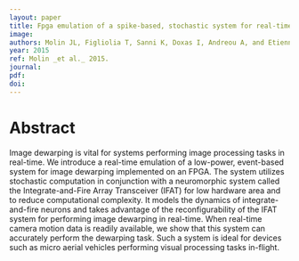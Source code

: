 ```yaml
---
layout: paper
title: Fpga emulation of a spike-based, stochastic system for real-time image dewarping
image:
authors: Molin JL, Figliolia T, Sanni K, Doxas I, Andreou A, and Etienne-Cummings R.
year: 2015
ref: Molin _et al._ 2015.
journal: 
pdf: 
doi: 
---
```


# Abstract
Image dewarping is vital for systems performing image processing tasks in real-time. We introduce a real-time emulation of a low-power, event-based system for image dewarping implemented on an FPGA. The system utilizes stochastic computation in conjunction with a neuromorphic system called the Integrate-and-Fire Array Transceiver (IFAT) for low hardware area and to reduce computational complexity. It models the dynamics of integrate-and-fire neurons and takes advantage of the reconfigurability of the IFAT system for performing image dewarping in real-time. When real-time camera motion data is readily available, we show that this system can accurately perform the dewarping task. Such a system is ideal for devices such as micro aerial vehicles performing visual processing tasks in-flight.

